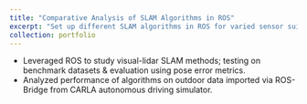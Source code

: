 ```yaml
---
title: "Comparative Analysis of SLAM Algorithms in ROS"
excerpt: "Set up different SLAM algorithms in ROS for varied sensor suites through testing with Benchmark  datasets  and  Simulated  Data  generated  through CARLA simulation. <br/><img src='/images/slam_pic_adobespark.png'>"
collection: portfolio
---
```


* Leveraged ROS to study visual-lidar SLAM methods; testing on benchmark datasets & evaluation using pose error metrics.
* Analyzed performance of algorithms on outdoor data imported via ROS-Bridge from CARLA autonomous driving simulator.